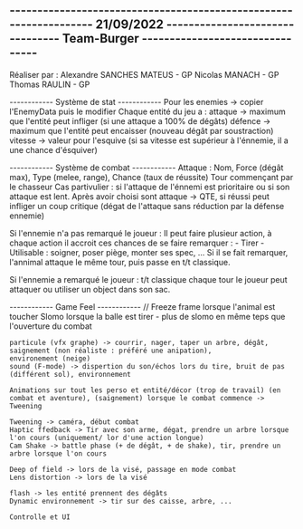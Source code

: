 ------------------------------------------------------------------ 21/09/2022
-------------------------------- Team-Burger --------------------------------
-----------------------------------------------------------------------------

Réaliser par :
	Alexandre SANCHES MATEUS - GP
	Nicolas MANACH - GP
	Thomas RAULIN - GP




------------ Système de stat ------------
Pour les enemies -> copier l'EnemyData puis le modifier
Chaque entité du jeu a :
	attaque -> maximum que l'entité peut infliger (si une attaque a 100% de dégâts)
	défence -> maximum que l'entité peut encaisser (nouveau dégât par soustraction)
	vitesse -> valeur pour l'esquive (si sa vitesse est supérieur à l'énnemie, il a une chance d'ésquiver)


------------ Système de combat ------------
Attaque :
	Nom, Force (dégât max), Type (melee, range), Chance (taux de réussite)
	Tour commençant par le chasseur
	Cas partivulier : si l'attaque de l'énnemi est prioritaire ou si son attaque est lent.
	Après avoir choisi sont attaque -> QTE, si réussi peut infliger un coup critique (dégat de l'attaque sans
	réduction par la défense ennemie)

Si l'ennemie n'a pas remarqué le joueur :
	Il peut faire plusieur action, à chaque action il accroit ces chances de se faire remarquer :
		- Tirer
		- Utilisable : soigner, poser piège, monter ses spec, ...
	Si il se fait remarquer, l'annimal attaque le même tour, puis passe en t/t classique.

Si l'ennemie a remarqué le joueur :
	t/t classique
	chaque tour le joueur peut attaquer ou utiliser un object dans son sac.


------------ Game Feel ------------
	// Freeze frame lorsque l'animal est toucher
	Slomo lorsque la balle est tirer - plus de slomo en même teps que l'ouverture du combat

	particule (vfx graphe) -> courrir, nager, taper un arbre, dégât, saignement (non réaliste : préféré une anipation),
	environement (neige)
	sound (F-mode) -> dispertion du son/échos lors du tire, bruit de pas (différent sol), environnement

	Animations sur tout les perso et entité/décor (trop de travail) (en combat et aventure), (saignement) lorsque le combat commence -> Tweening

	Tweening -> caméra, début combat
	Haptic ffedback -> Tir avec son arme, dégat, prendre un arbre lorsque l'on cours (uniquement/ lor d'une action longue)
	Cam Shake -> battle phase (+ de dégât, + de shake), tir, prendre un arbre lorsque l'on cours

	Deep of field -> lors de la visé, passage en mode combat
	Lens distortion -> lors de la visé

	flash -> les entité prennent des dégâts
	Dynamic environnement -> tir sur des caisse, arbre, ...

	Controlle et UI

